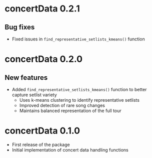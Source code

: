 # concertData 0.2.1

## Bug fixes
* Fixed issues in `find_representative_setlists_kmeans()` function

# concertData 0.2.0

## New features
* Added `find_representative_setlists_kmeans()` function to better capture setlist variety
  * Uses k-means clustering to identify representative setlists
  * Improved detection of rare song changes
  * Maintains balanced representation of the full tour

# concertData 0.1.0

* First release of the package
* Initial implementation of concert data handling functions
